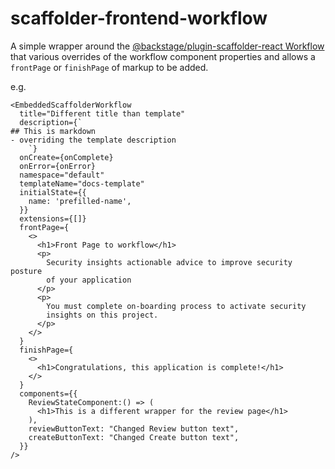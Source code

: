 # scaffolder-frontend-workflow

A simple wrapper around the [@backstage/plugin-scaffolder-react Workflow](https://github.com/backstage/backstage/blob/master/plugins/scaffolder-react/src/next/components/Workflow/Workflow.tsx) that various overrides of the workflow component properties and allows a `frontPage` or `finishPage` of markup to be added.

e.g.

```tsx
<EmbeddedScaffolderWorkflow
  title="Different title than template"
  description={`
## This is markdown
- overriding the template description
    `}
  onCreate={onComplete}
  onError={onError}
  namespace="default"
  templateName="docs-template"
  initialState={{
    name: 'prefilled-name',
  }}
  extensions={[]}
  frontPage={
    <>
      <h1>Front Page to workflow</h1>
      <p>
        Security insights actionable advice to improve security posture
        of your application
      </p>
      <p>
        You must complete on-boarding process to activate security
        insights on this project.
      </p>
    </>
  }
  finishPage={
    <>
      <h1>Congratulations, this application is complete!</h1>
    </>
  }
  components={{
    ReviewStateComponent:() => (
      <h1>This is a different wrapper for the review page</h1>
    ),
    reviewButtonText: "Changed Review button text",
    createButtonText: "Changed Create button text",
  }}
/>
```